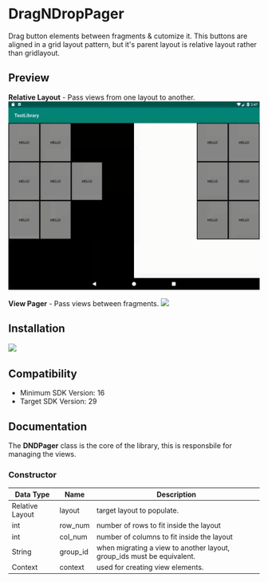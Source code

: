 # DragNDropPager
Drag button elements between fragments & cutomize it. This buttons are aligned in a grid layout pattern, but it's parent layout is relative layout rather than gridlayout.  

## Preview
**Relative Layout** - Pass views from one layout to another.
<img src='https://github.com/noahjames404/mema-activities/blob/master/images/DragNDropPager/rrelative_layout_preview.gif?raw=true'>

**View Pager** - Pass views between fragments.
<img src='https://github.com/noahjames404/mema-activities/blob/master/images/DragNDropPager/rview_pager_preview.gif.gif?raw=true'>

## Installation
[![](https://jitpack.io/v/noahjames404/dragndroppager.svg)](https://jitpack.io/#noahjames404/dragndroppager)

## Compatibility
* Minimum SDK Version: 16
* Target SDK Version: 29

## Documentation
The **DNDPager** class is the core of the library, this is responsbile for managing the views. 

### Constructor
 Data Type | Name | Description
 ----------|------|-----------
 Relative Layout | layout | target layout to populate.
 int | row_num | number of rows to fit inside the layout
 int | col_num | number of columns to fit inside the layout
 String | group_id | when migrating a view to another layout, group_ids must be equivalent.   
 Context | context | used for creating view elements.



